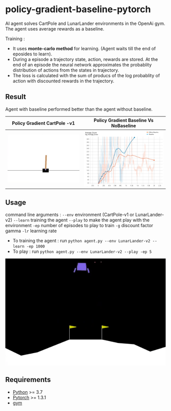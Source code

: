 # policy-gradient-baseline-pytorch
AI agent solves CartPole and LunarLander environments in the OpenAi gym. The agent uses average rewards as a baseline.

Training : 
  - It uses **monte-carlo method** for learning. (Agent waits till the end of eposides to learn).
  - During a episode a trajectory state, action, rewards are stored. At the end of an episode the neural network approximates the probablity distribution of actions from the states in trajectory.
  - The loss is calculated with the sum of producs of the log probablity of action with discounted rewards in the trajectory.

## Result
Agent with baseline performed better than the agent without baseline.

| Policy Gradient CartPole -v1  | Policy Gradient Baseline Vs NoBaseline |
| :-------------------------:|:-------------------------: |
| ![](https://github.com/iamvigneshwars/policy-gradient-baseline-pytorch/blob/main/results/cartpole.gif) |  ![](https://github.com/iamvigneshwars/policy-gradient-baseline-pytorch/blob/main/results/cartpole_result.jpg) |

## Usage
command line arguments : 
`--env` environment (CartPole-v1 or LunarLander-v2)
`--learn` training the agent
 `--play` to make the agent play with the environment
 `-ep` number of episodes to play to train
 `-g` discount factor gamma
 `-lr` learning rate

- To training the agent : run `python agent.py --env LunarLander-v2 --learn -ep 1000`
- To play : run `python agent.py --env LunarLander-v2 --play -ep 5`

<p align="center">
  <img src="results/lunarlander.gif" alt="animated" />
</p>

## Requirements

- [Python](https://www.python.org/downloads/) >= 3.7
- [Pytorch](https://pytorch.org/) >= 1.3.1
- [gym](https://gym.openai.com/)
